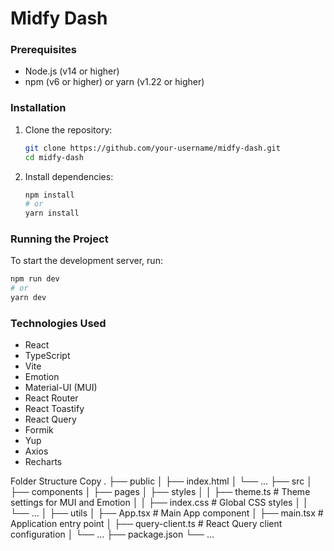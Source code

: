 # Midfy Dash

### Prerequisites

- Node.js (v14 or higher)
- npm (v6 or higher) or yarn (v1.22 or higher)

### Installation

1. Clone the repository:

   ```sh
   git clone https://github.com/your-username/midfy-dash.git
   cd midfy-dash
   ```

2. Install dependencies:
   ```sh
   npm install
   # or
   yarn install
   ```

### Running the Project

To start the development server, run:

```sh
npm run dev
# or
yarn dev
```

### Technologies Used

- React
- TypeScript
- Vite
- Emotion
- Material-UI (MUI)
- React Router
- React Toastify
- React Query
- Formik
- Yup
- Axios
- Recharts

Folder Structure
Copy
.
├── public
│ ├── index.html
│ └── ...
├── src
│ ├── components
│ ├── pages
│ ├── styles
│ │ ├── theme.ts # Theme settings for MUI and Emotion
│ │ ├── index.css # Global CSS styles
│ │ └── ...
│ ├── utils
│ ├── App.tsx # Main App component
│ ├── main.tsx # Application entry point
│ ├── query-client.ts # React Query client configuration
│ └── ...
├── package.json
└── ...
